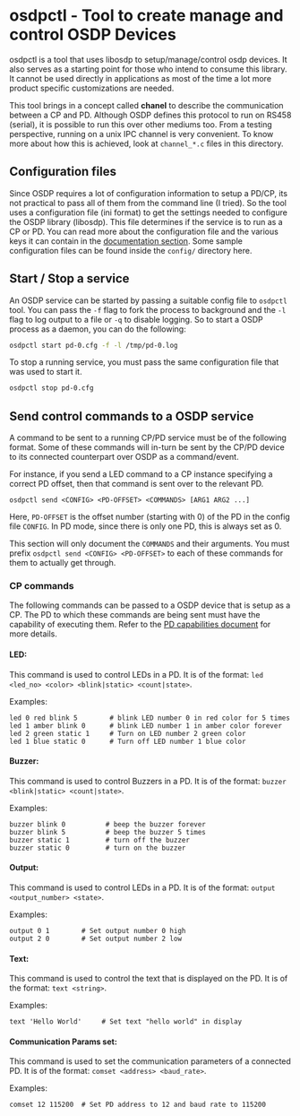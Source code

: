 # osdpctl - Tool to create manage and control OSDP Devices

osdpctl is a tool that uses libosdp to setup/manage/control osdp devices. It
also serves as a starting point for those who intend to consume this library.
It cannot be used directly in applications as most of the time a lot more
product specific customizations are needed.

This tool brings in a concept called **chanel** to describe the communication
between a CP and PD. Although OSDP defines this protocol to run on RS458
(serial), it is possible to run this over other mediums too. From a testing
perspective, running on a unix IPC channel is very convenient. To know more
about how this is achieved, look at `channel_*.c` files in this directory.

## Configuration files

Since OSDP requires a lot of configuration information to setup a PD/CP, its not
practical to pass all of them from the command line (I tried). So the tool uses
a configuration file (ini format) to get the settings needed to configure the
OSDP library (libosdp). This file determines if the service is to run as a CP
or PD. You can read more about the configuration file and the various keys it
can contain in the [documentation section][1]. Some sample configuration files
can be found inside the `config/` directory here.

## Start / Stop a service

An OSDP service can be started by passing a suitable config file to `osdpctl`
tool. You can pass the `-f` flag to fork the process to background and the `-l`
flag to log output to a file or `-q` to disable logging. So to start a OSDP
process as a daemon, you can do the following:

```bash
osdpctl start pd-0.cfg -f -l /tmp/pd-0.log
```

To stop a running service, you must pass the same configuration file that was
used to start it.

```bash
osdpctl stop pd-0.cfg
```

## Send control commands to a OSDP service

A command to be sent to a running CP/PD service must be of the following format.
Some of these commands will in-turn be sent by the CP/PD device to its connected
counterpart over OSDP as a command/event.

For instance, if you send a LED command to a CP instance specifying a correct PD
offset, then that command is sent over to the relevant PD.

```
osdpctl send <CONFIG> <PD-OFFSET> <COMMANDS> [ARG1 ARG2 ...]
```

Here, `PD-OFFSET` is the offset number (starting with 0) of the PD in the
config file `CONFIG`. In PD mode, since there is only one PD, this is
always set as 0.

This section will only document the `COMMANDS` and their arguments. You must
prefix `osdpctl send <CONFIG> <PD-OFFSET>` to each of these commands for
them to actually get through.

### CP commands

The following commands can be passed to a OSDP device that is setup as a CP. The
PD to which these commands are being sent must have the capability of executing
them. Refer to the [PD capabilities document][3] for more details.

#### LED:

This command is used to control LEDs in a PD. It is of the format:
`led <led_no> <color> <blink|static> <count|state>`.

Examples:
```
led 0 red blink 5        # blink LED number 0 in red color for 5 times
led 1 amber blink 0      # blink LED number 1 in amber color forever
led 2 green static 1     # Turn on LED number 2 green color
led 1 blue static 0      # Turn off LED number 1 blue color
```

#### Buzzer:

This command is used to control Buzzers in a PD. It is of the format:
`buzzer <blink|static> <count|state>`.

Examples:
```
buzzer blink 0          # beep the buzzer forever
buzzer blink 5          # beep the buzzer 5 times
buzzer static 1         # turn off the buzzer
buzzer static 0         # turn on the buzzer
```

#### Output:

This command is used to control LEDs in a PD. It is of the format:
`output <output_number> <state>`.

Examples:
```
output 0 1        # Set output number 0 high
output 2 0        # Set output number 2 low
```

#### Text:

This command is used to control the text that is displayed on the PD. It is of
the format: `text <string>`.

Examples:
```
text 'Hello World'     # Set text "hello world" in display
```

#### Communication Params set:

This command is used to set the communication parameters of a connected PD. It
is of the format: `comset <address> <baud_rate>`.

Examples:
```
comset 12 115200  # Set PD address to 12 and baud rate to 115200
```

[1]: /doc/osdpctl-configuration.md
[2]: /doc/README.md
[3]: /doc/osdp-pd-capabilities.md
